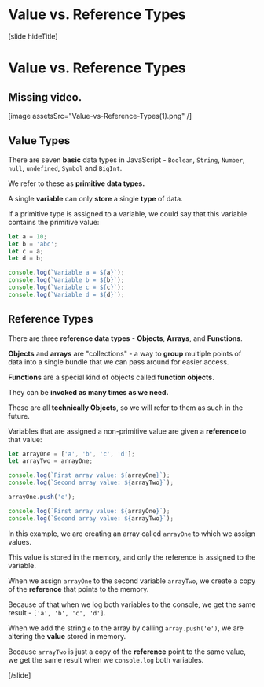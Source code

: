 # Value vs. Reference Types

[slide hideTitle]
# Value vs. Reference Types

## Missing video.

[image assetsSrc="Value-vs-Reference-Types(1).png" /]

## Value Types

There are seven **basic** data types in JavaScript - `Boolean`, `String`, `Number`, `null`, `undefined`, `Symbol` and `BigInt`.

We refer to these as **primitive data types.**

A single **variable** can only **store** a single **type** of data.

If a primitive type is assigned to a variable, we could say that this variable contains the primitive value:

``` js live
let a = 10;
let b = 'abc';
let c = a;
let d = b;

console.log(`Variable a = ${a}`);
console.log(`Variable b = ${b}`);
console.log(`Variable c = ${c}`);
console.log(`Variable d = ${d}`);
```

## Reference Types

There are three **reference data types** - **Objects**, **Arrays**, and **Functions**.

**Objects** and **arrays** are "collections" - a way to **group** multiple points of data into a single bundle that we can pass around for easier access.

**Functions** are a special kind of objects called **function objects.**

They can be **invoked as many times as we need.**

These are all **technically Objects**, so we will refer to them as such in the future.

Variables that are assigned a non-primitive value are given a **reference** to that value:

``` js live
let arrayOne = ['a', 'b', 'c', 'd'];
let arrayTwo = arrayOne;

console.log(`First array value: ${arrayOne}`);
console.log(`Second array value: ${arrayTwo}`);

arrayOne.push('e');

console.log(`First array value: ${arrayOne}`);
console.log(`Second array value: ${arrayTwo}`);
```
 
In this example, we are creating an array called `arrayOne` to which we assign values. 

This value is stored in the memory, and only the reference is assigned to the variable. 

When we assign `arrayOne` to the second variable `arrayTwo`, we create a copy of the **reference** that points to the memory. 

Because of that when we log both variables to the console, we get the same result - `['a', 'b', 'c', 'd']`. 
 
When we add the string `e` to the array by calling `array.push('e')`, we are altering the **value** stored in memory. 
 
Because `arrayTwo` is just a copy of the **reference** point to the same value, we get the same result when we `console.log` both variables. 

[/slide]
